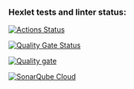 ### Hexlet tests and linter status:
[![Actions Status](https://github.com/Syanom/python-project-49/actions/workflows/hexlet-check.yml/badge.svg)](https://github.com/Syanom/python-project-49/actions)

[![Quality Gate Status](https://sonarcloud.io/api/project_badges/measure?project=Syanom_python-project-49&metric=alert_status)](https://sonarcloud.io/summary/new_code?id=Syanom_python-project-49)

[![Quality gate](https://sonarcloud.io/api/project_badges/quality_gate?project=Syanom_python-project-49)](https://sonarcloud.io/summary/new_code?id=Syanom_python-project-49)

[![SonarQube Cloud](https://sonarcloud.io/images/project_badges/sonarcloud-dark.svg)](https://sonarcloud.io/summary/new_code?id=Syanom_python-project-49)

<script src="https://asciinema.org/a/648tPR5JNW6NiLcUBgQtX2hV4.js" id="asciicast-648tPR5JNW6NiLcUBgQtX2hV4" async="true"></script>
